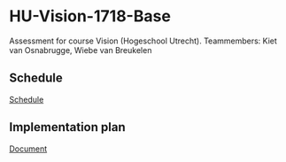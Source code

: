 # HU-Vision-1718-Base
Assessment for course Vision (Hogeschool Utrecht). Teammembers: Kiet van Osnabrugge, Wiebe van Breukelen

## Schedule
[Schedule](https://hogeschoolutrecht-my.sharepoint.com/:x:/g/personal/wiebe_vanbreukelen_student_hu_nl/EbH97KKLpkRPtmnqgkJ9acQBuBZ5KSvSXri5fRnnM_sNNQ?e=iXx4n3)

## Implementation plan
[Document](https://github.com/wvanbreukelen/HU-Vision-1718-Base/blob/master/implementatieplannen/working/Implementatieplan.docx)
